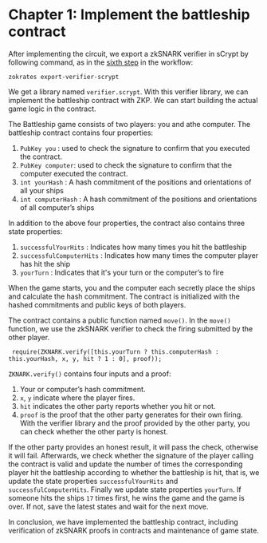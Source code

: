 # Chapter 1: Implement the battleship contract

After implementing the circuit, we export a zkSNARK verifier in sCrypt by following command, as in the [sixth step](https://xiaohuiliu.medium.com/create-your-first-zero-knowledge-proof-program-on-bitcoin-ec159cc501f4) in the workflow:

```
zokrates export-verifier-scrypt
```

We get a library named `verifier.scrypt`. With this verifier library, we can implement the battleship contract with ZKP. We can start building the actual game logic in the contract.

The Battleship game consists of two players: you and athe computer. The battleship contract contains four properties:

1. `PubKey you` :  used to check the signature to confirm that you executed the contract.
2. `PubKey computer`: used to check the signature to confirm that the computer executed the contract.
3. `int yourHash` : A hash commitment of the positions and orientations of all your ships
4. `int computerHash` : A hash commitment of the positions and orientations of all computer’s ships

In addition to the above four properties, the contract also contains three state properties:

1. `successfulYourHits` : Indicates how many times you hit the battleship
2. `successfulComputerHits` : Indicates how many times the computer player has hit the ship
3. `yourTurn` : Indicates that it's your turn or the computer’s to fire


When the game starts, you and the computer each secretly place the ships and calculate the hash commitment. The contract is initialized with the hashed commitments and public keys of both players.


The contract contains a public function named `move()`. In the `move()` function, we use the zkSNARK verifier to check the firing submitted by the other player.


```
 require(ZKNARK.verify([this.yourTurn ? this.computerHash : this.yourHash, x, y, hit ? 1 : 0], proof));
```

`ZKNARK.verify()` contains four inputs and a proof:


1. Your or computer’s hash commitment.
2. `x`, `y` indicate where the player fires.
3. `hit` indicates the other party reports whether you hit or not.
4. `proof` is the proof that the other party generates for their own firing. With the verifier library and the proof provided by the other party, you can check whether the other party is honest.

If the other party provides an honest result, it will pass the check, otherwise it will fail. Afterwards, we check whether the signature of the player calling the contract is valid and update the number of times the corresponding player hit the battleship according to whether the battleship is hit, that is, we update the state properties `successfulYourHits` and `successfulComputerHits`. Finally we update state properties `yourTurn`. If someone hits the ships `17` times first, he wins the game and the game is over. If not, save the latest states and wait for the next move.


In conclusion, we have implemented the battleship contract, including verification of zkSNARK proofs in contracts and maintenance of game state.



